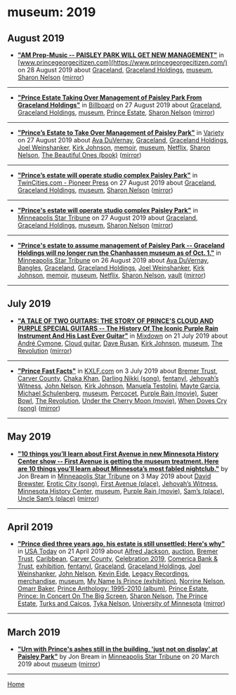 # museum: 2019

## August 2019

 - [**"AM Prep-Music -- PAISLEY PARK WILL GET NEW MANAGEMENT"**](https://www.princegeorgecitizen.com/am-prep-music-1.23929254) in [www.princegeorgecitizen.com](https://www.princegeorgecitizen.com/) on 28 August 2019 about [Graceland](../../topics/graceland/index.md), [Graceland Holdings](../../topics/graceland-holdings/index.md), [museum](../../topics/museum/index.md), [Sharon Nelson](../../topics/sharon-nelson/index.md) ([mirror](https://web.archive.org/web/*/https://www.princegeorgecitizen.com/am-prep-music-1.23929254))

----

 - [**"Prince Estate Taking Over Management of Paisley Park From Graceland Holdings"**](https://www.billboard.com/articles/business/8528477/prince-estate-paisley-park-management-graceland) in [Billboard](https://www.billboard.com/) on 27 August 2019 about [Graceland](../../topics/graceland/index.md), [Graceland Holdings](../../topics/graceland-holdings/index.md), [museum](../../topics/museum/index.md), [Prince Estate](../../topics/prince-estate/index.md), [Sharon Nelson](../../topics/sharon-nelson/index.md) ([mirror](https://web.archive.org/web/*/https://www.billboard.com/articles/business/8528477/prince-estate-paisley-park-management-graceland))

----

 - [**"Prince’s Estate to Take Over Management of Paisley Park"**](https://variety.com/2019/music/news/prince-estate-take-over-paisley-park-1203316110/) in [Variety](https://variety.com/) on 27 August 2019 about [Ava DuVernay](../../topics/ava-duvernay/index.md), [Graceland](../../topics/graceland/index.md), [Graceland Holdings](../../topics/graceland-holdings/index.md), [Joel Weinshanker](../../topics/joel-weinshanker/index.md), [Kirk Johnson](../../topics/kirk-johnson/index.md), [memoir](../../topics/memoir/index.md), [museum](../../topics/museum/index.md), [Netflix](../../topics/netflix/index.md), [Sharon Nelson](../../topics/sharon-nelson/index.md), [The Beautiful Ones (book)](../../topics/book/the-beautiful-ones/index.md) ([mirror](https://web.archive.org/web/*/https://variety.com/2019/music/news/prince-estate-take-over-paisley-park-1203316110/))

----

 - [**"Prince’s estate will operate studio complex Paisley Park"**](https://www.twincities.com/2019/08/27/princes-estate-will-operate-studio-complex-paisley-park/) in [TwinCities.com - Pioneer Press](https://www.twincities.com/) on 27 August 2019 about [Graceland](../../topics/graceland/index.md), [Graceland Holdings](../../topics/graceland-holdings/index.md), [museum](../../topics/museum/index.md), [Sharon Nelson](../../topics/sharon-nelson/index.md) ([mirror](https://web.archive.org/web/*/https://www.twincities.com/2019/08/27/princes-estate-will-operate-studio-complex-paisley-park/))

----

 - [**"Prince's estate will operate studio complex Paisley Park"**](http://www.startribune.com/prince-s-estate-will-operate-studio-complex-paisley-park/558425072/) in [Minneapolis Star Tribune](http://www.startribune.com/) on 27 August 2019 about [Graceland](../../topics/graceland/index.md), [Graceland Holdings](../../topics/graceland-holdings/index.md), [museum](../../topics/museum/index.md), [Sharon Nelson](../../topics/sharon-nelson/index.md) ([mirror](https://web.archive.org/web/*/http://www.startribune.com/prince-s-estate-will-operate-studio-complex-paisley-park/558425072/))

----

 - [**"Prince's estate to assume management of Paisley Park -- Graceland Holdings will no longer run the Chanhassen museum as of Oct. 1."**](http://www.startribune.com/prince-s-estate-to-assume-management-of-paisley-park/558364602/) in [Minneapolis Star Tribune](http://www.startribune.com/) on 26 August 2019 about [Ava DuVernay](../../topics/ava-duvernay/index.md), [Bangles](../../topics/bangles/index.md), [Graceland](../../topics/graceland/index.md), [Graceland Holdings](../../topics/graceland-holdings/index.md), [Joel Weinshanker](../../topics/joel-weinshanker/index.md), [Kirk Johnson](../../topics/kirk-johnson/index.md), [memoir](../../topics/memoir/index.md), [museum](../../topics/museum/index.md), [Netflix](../../topics/netflix/index.md), [Sharon Nelson](../../topics/sharon-nelson/index.md), [vault](../../topics/vault/index.md) ([mirror](https://web.archive.org/web/*/http://www.startribune.com/prince-s-estate-to-assume-management-of-paisley-park/558364602/))

----

## July 2019

 - [**"A TALE OF TWO GUITARS: THE STORY OF PRINCE'S CLOUD AND PURPLE SPECIAL GUITARS -- The History Of The Iconic Purple Rain Instrument And His Last Ever Guitar"**](http://www.mixdownmag.com.au/tale-two-guitars-story-princes-cloud-and-purple-special-guitars) in [Mixdown](http://www.mixdownmag.com.au/) on 21 July 2019 about [André Cymone](../../topics/andr-cymone/index.md), [Cloud guitar](../../topics/cloud-guitar/index.md), [Dave Rusan](../../topics/dave-rusan/index.md), [Kirk Johnson](../../topics/kirk-johnson/index.md), [museum](../../topics/museum/index.md), [The Revolution](../../topics/the-revolution/index.md) ([mirror](https://web.archive.org/web/*/http://www.mixdownmag.com.au/tale-two-guitars-story-princes-cloud-and-purple-special-guitars))

----

 - [**"Prince Fast Facts"**](https://kxlf.com/cnn-national/2019/07/02/prince-fast-facts/) in [KXLF.com](https://kxlf.com) on 3 July 2019 about [Bremer Trust](../../topics/bremer-trust/index.md), [Carver County](../../topics/carver-county/index.md), [Chaka Khan](../../topics/chaka-khan/index.md), [Darling Nikki (song)](../../topics/song/darling-nikki/index.md), [fentanyl](../../topics/fentanyl/index.md), [Jehovah’s Witness](../../topics/jehovah-s-witness/index.md), [John Nelson](../../topics/john-nelson/index.md), [Kirk Johnson](../../topics/kirk-johnson/index.md), [Manuela Testolini](../../topics/manuela-testolini/index.md), [Mayte Garcia](../../topics/mayte-garcia/index.md), [Michael Schulenberg](../../topics/michael-schulenberg/index.md), [museum](../../topics/museum/index.md), [Percocet](../../topics/percocet/index.md), [Purple Rain (movie)](../../topics/movie/purple-rain/index.md), [Super Bowl](../../topics/super-bowl/index.md), [The Revolution](../../topics/the-revolution/index.md), [Under the Cherry Moon (movie)](../../topics/movie/under-the-cherry-moon/index.md), [When Doves Cry (song)](../../topics/song/when-doves-cry/index.md) ([mirror](https://web.archive.org/web/*/https://kxlf.com/cnn-national/2019/07/02/prince-fast-facts/))

----

## May 2019

 - [**"10 things you’ll learn about First Avenue in new Minnesota History Center show -- First Avenue is getting the museum treatment. Here are 10 things you’ll learn about Minnesota’s most fabled nightclub."**](http://www.startribune.com/10-things-you-ll-learn-about-first-avenue-in-new-minnesota-history-center-show/509374312/) by Jon Bream in [Minneapolis Star Tribune](http://www.startribune.com/) on 3 May 2019 about [David Brewster](../../topics/david-brewster/index.md), [Erotic City (song)](../../topics/song/erotic-city/index.md), [First Avenue (place)](../../topics/place/first-avenue/index.md), [Jehovah’s Witness](../../topics/jehovah-s-witness/index.md), [Minnesota History Center](../../topics/minnesota-history-center/index.md), [museum](../../topics/museum/index.md), [Purple Rain (movie)](../../topics/movie/purple-rain/index.md), [Sam’s (place)](../../topics/place/sam-s/index.md), [Uncle Sam’s (place)](../../topics/place/uncle-sam-s/index.md) ([mirror](https://web.archive.org/web/*/http://www.startribune.com/10-things-you-ll-learn-about-first-avenue-in-new-minnesota-history-center-show/509374312/))

----

## April 2019

 - [**"Prince died three years ago, his estate is still unsettled: Here's why"**](https://usatoday.com/story/life/2019/04/18/prince-died-3-years-ago-his-estate-still-unsettled-heres-why/3344038002/) in [USA Today](https://usatoday.com/) on 21 April 2019 about [Alfred Jackson](../../topics/alfred-jackson/index.md), [auction](../../topics/auction/index.md), [Bremer Trust](../../topics/bremer-trust/index.md), [Caribbean](../../topics/caribbean/index.md), [Carver County](../../topics/carver-county/index.md), [Celebration 2019](../../topics/celebration-2019/index.md), [Comerica Bank & Trust](../../topics/comerica-bank-trust/index.md), [exhibition](../../topics/exhibition/index.md), [fentanyl](../../topics/fentanyl/index.md), [Graceland](../../topics/graceland/index.md), [Graceland Holdings](../../topics/graceland-holdings/index.md), [Joel Weinshanker](../../topics/joel-weinshanker/index.md), [John Nelson](../../topics/john-nelson/index.md), [Kevin Eide](../../topics/kevin-eide/index.md), [Legacy Recordings](../../topics/legacy-recordings/index.md), [merchandise](../../topics/merchandise/index.md), [museum](../../topics/museum/index.md), [My Name Is Prince (exhibition)](../../topics/exhibition/my-name-is-prince/index.md), [Norrine Nelson](../../topics/norrine-nelson/index.md), [Omarr Baker](../../topics/omarr-baker/index.md), [Prince Anthology: 1995-2010 (album)](../../topics/album/prince-anthology-1995-2010/index.md), [Prince Estate](../../topics/prince-estate/index.md), [Prince: In Concert On The Big Screen](../../topics/prince-in-concert-on-the-big-screen/index.md), [Sharon Nelson](../../topics/sharon-nelson/index.md), [The Prince Estate](../../topics/the-prince-estate/index.md), [Turks and Caicos](../../topics/turks-and-caicos/index.md), [Tyka Nelson](../../topics/tyka-nelson/index.md), [University of Minnesota](../../topics/university-of-minnesota/index.md) ([mirror](https://web.archive.org/web/*/https://usatoday.com/story/life/2019/04/18/prince-died-3-years-ago-his-estate-still-unsettled-heres-why/3344038002/))

----

## March 2019

 - [**"Urn with Prince's ashes still in the building, 'just not on display' at Paisley Park"**](http://www.startribune.com/urn-with-prince-s-ashes-still-in-the-building-just-not-on-display-at-paisley-park/507434942/) by Jon Bream in [Minneapolis Star Tribune](http://www.startribune.com/) on 20 March 2019 about [museum](../../topics/museum/index.md) ([mirror](https://web.archive.org/web/*/http://www.startribune.com/urn-with-prince-s-ashes-still-in-the-building-just-not-on-display-at-paisley-park/507434942/))

----

[Home](../)
